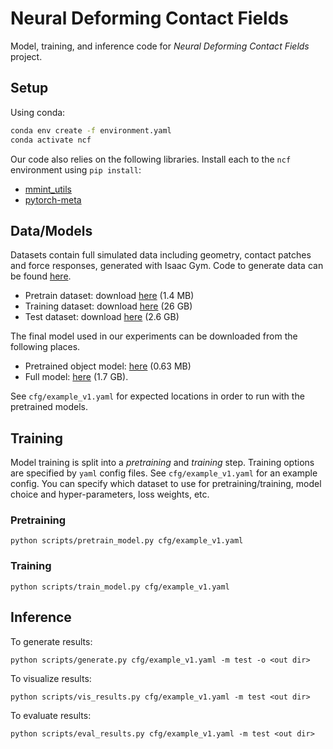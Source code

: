 # Neural Deforming Contact Fields

Model, training, and inference code for *Neural Deforming Contact Fields* project.

## Setup

Using conda:
```bash
conda env create -f environment.yaml
conda activate ncf
```

Our code also relies on the following libraries. Install each to the `ncf` environment using `pip install`:

* [mmint_utils](https://github.com/MMintLab/mmint_utils)
* [pytorch-meta](https://github.com/tristandeleu/pytorch-meta)

## Data/Models

Datasets contain full simulated data including geometry, contact patches and 
force responses, generated with Isaac Gym. Code to generate data can be found [here](https://github.com/MMintLab/ndcf_envs).

* Pretrain dataset: download [here](https://www.dropbox.com/s/ygp3lz09gn1183m/nominal_0.pkl.gzip?dl=0) (1.4 MB)
* Training dataset: download [here](https://www.dropbox.com/s/bllhkpm1f6fknrq/combine_train_proc.zip?dl=0) (26 GB)
* Test dataset: download [here](https://www.dropbox.com/s/2yopvlgudax3t8c/combine_test_proc.zip?dl=0) (2.6 GB)

The final model used in our experiments can be downloaded from the following places.

* Pretrained object model: [here]() (0.63 MB)
* Full model: [here](https://www.dropbox.com/s/2yopvlgudax3t8c/combine_test_proc.zip?dl=0) (1.7 GB).

See `cfg/example_v1.yaml` for expected locations in order to run with the pretrained models.

## Training

Model training is split into a *pretraining* and *training* step. Training options are specified by
`yaml` config files. See `cfg/example_v1.yaml` for an example config. You can specify which
dataset to use for pretraining/training, model choice and hyper-parameters, loss weights, etc.

### Pretraining

```
python scripts/pretrain_model.py cfg/example_v1.yaml
```

### Training

```
python scripts/train_model.py cfg/example_v1.yaml
```

## Inference

To generate results:
```
python scripts/generate.py cfg/example_v1.yaml -m test -o <out dir>
```

To visualize results:
```
python scripts/vis_results.py cfg/example_v1.yaml -m test <out dir>
```

To evaluate results:
```
python scripts/eval_results.py cfg/example_v1.yaml -m test <out dir>
```